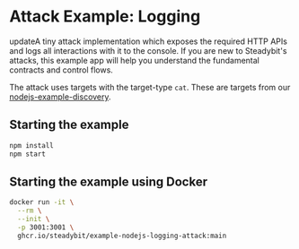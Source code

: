# Attack Example: Logging

updateA tiny attack implementation which exposes the required HTTP APIs and logs all interactions with it to the console. If you are new to Steadybit's attacks,
this
example app will help you understand the fundamental contracts and control flows.

The attack uses targets with the target-type `cat`. These are targets from
our [nodejs-example-discovery](https://github.com/steadybit/discovery-kit/tree/main/examples/nodejs-example-discovery).

## Starting the example

```sh
npm install
npm start
```

## Starting the example using Docker

```sh
docker run -it \
  --rm \
  --init \
  -p 3001:3001 \
  ghcr.io/steadybit/example-nodejs-logging-attack:main
```